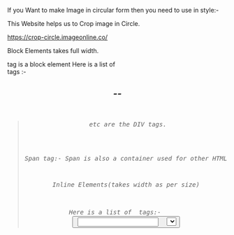 If you Want to make Image in circular form then you need to use in style:-

<style>
    img
    {
        border-radius:50%;
    }
    </style>



This Website helps us to Crop image in Circle.

https://crop-circle.imageonline.co/

Block Elements takes full width. <div> tag is a block element
Here is a list of <div> tags :-
<address>
<footer>
<header>
<canvas>
<address>
<article>
<h1>--<h6>
<pre>
<section>
<blockquote> etc are the DIV tags.

<!---Span Tag-->

Span tag:- Span is also a container used for other HTML Elements.

Inline Elements(takes width as per size)

Here is a list of <span> tags:-
<a>
<abbr>
<img>
<b>
<bdo>
<big>
<button>
<input>
<label>
<i>
<sub>
<sup>
<object>
<select>
<script>
<samp>
<cite>etc are the inline elements.

<!---List in HTML:---->

List are used to represent real life data in the list form

list are of two types:-

Unordered list :-

<ul> <!--ul Stands for Unordered list--->
<li> Apple </li>
<li> Mango </li> <!--li Stands for List item--->
</ul>

Output:-

Data will be printed in the bullet formats.

ordered list:-

<ol> <!--ol Stands for Ordered List-->
<li> Apple </li>
<li> Mango </li>
</ol>

Output:-

Result will be printed in the Sequence Format like:
1
2
3

a
b
c

I
II
III

Tables In HTML:-

Tables are used to represent real life table data 

<td> <!---It is used to display table data---->
<tr> <!---It is used to display table row---->
<th> <!---It is used to display table header--->

If you want to make a image and paragraph in a row then use:-
-------------------------------------------------
<table>
<tr>
<td><a href="link"alt=""></a></td>
<td><p>--------</p>
--------------
</td>
</tr>
-------------------------------------------------
<tr>
<th>Name</th>
<th>Course</th>
</tr>
<tr>
<td>Mohit</td>
<td>B.Tech</td>
</tr>
<tr>
<td>Ramit Ji</td>
<td>B.Tech</td>
</tr>

<style> Tag is used to style the content or html elements.

<style>
div
{
    background-color:red;
}
</style>

Forms in HTML :-

Forms are used to collect data from the user
Eg- Signup/login/help request/contact me

<form>
form content
</form>

Action in form :-
action attributes is used to define what action needs to be performed when a form is submitted.
<form action="/action.php">

Input Box in html:-

<input type="text"placeholder="Type Your Name">

Radio Button:-

<input type="radio"value="class X"name="class">class X</input>

Label in form:-

<label for="id1">
<input type="radio"value="class X"name="class"id="id1">class X
</label>

Text Area:-

<textarea name="-----"id="--"placeholder="---">------</textarea>

Select in Html:-

Dropdowns are used for selection of States, Selection of universities etc.
<select name="City">
<option name="Select">Select</option>
<option name="Delhi">Delhi</option>
</select>

For Submit Button:-

<input type="submit"name="Submit">

Iframe Tag:-

Website Inside Webside

<iframe src="link">

Video Tag:-

<video height="100"width="100" src="link">My Video</video>

<button> Tag:

Used to create Button in your HTML page:-
<button type="Button">Email</button>
<button type="Button">Phone Number</button>

If you want to put a copyright button then u use:-
<p>&copy; My Name is Singh</p>
